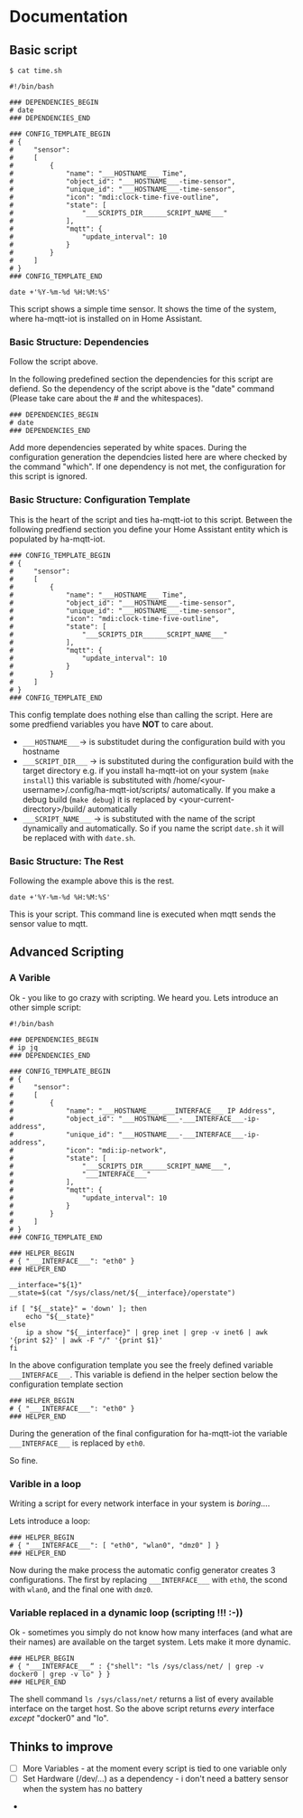 # Documentation 

## Basic script

```
$ cat time.sh

#!/bin/bash

### DEPENDENCIES_BEGIN
# date
### DEPENDENCIES_END

### CONFIG_TEMPLATE_BEGIN
# {
#     "sensor": 
#     [
#         {
#             "name": "___HOSTNAME___ Time",
#             "object_id": "___HOSTNAME___-time-sensor",
#             "unique_id": "___HOSTNAME___-time-sensor",
#             "icon": "mdi:clock-time-five-outline",
#             "state": [
#                 "___SCRIPTS_DIR______SCRIPT_NAME___"                 
#             ],
#             "mqtt": {
#                 "update_interval": 10
#             }
#         }
#     ]
# }
### CONFIG_TEMPLATE_END

date +'%Y-%m-%d %H:%M:%S'

```
This script shows a simple time sensor. It shows the time of the system, where ha-mqtt-iot is installed on in Home Assistant.

### Basic Structure: Dependencies

Follow the script above. 

In the following predefined section the dependencies for this script are defiend. So the dependency of the script above is the "date" command (Please take care about the # and the whitespaces). 

```
### DEPENDENCIES_BEGIN
# date
### DEPENDENCIES_END
```

Add more dependencies seperated by white spaces. During the configuration generation the dependcies listed here are where checked by the command "which". If one dependency is not met, the configuration for this script is ignored. 

### Basic Structure: Configuration Template 

This is the heart of the script and ties ha-mqtt-iot to this script. Between the following predfiend section you define your Home Assistant entity which is populated by ha-mqtt-iot. 

```
### CONFIG_TEMPLATE_BEGIN
# {
#     "sensor": 
#     [
#         {
#             "name": "___HOSTNAME___ Time",
#             "object_id": "___HOSTNAME___-time-sensor",
#             "unique_id": "___HOSTNAME___-time-sensor",
#             "icon": "mdi:clock-time-five-outline",
#             "state": [
#                 "___SCRIPTS_DIR______SCRIPT_NAME___"                 
#             ],
#             "mqtt": {
#                 "update_interval": 10
#             }
#         }
#     ]
# }
### CONFIG_TEMPLATE_END
```

This config template does nothing else than calling the script. Here are some predfiend variables you have <b>NOT</b> to care about. 

* ```___HOSTNAME___```-> is substitudet during the configuration build with you hostname
* ```___SCRIPT_DIR___``` -> is substituted during the configuration build with the target directory e.g. if you install ha-mqtt-iot on your system (```make install```) this variable is substituted with /home/\<your-username>/.config/ha-mqtt-iot/scripts/ automatically. If you make a debug build (```make debug```) it is replaced by \<your-current-directory>/build/ automatically 
* ```___SCRIPT_NAME___``` -> is substituted with the name of the script dynamically and automatically. So if you name the script ```date.sh``` it will be replaced with with ```date.sh```. 

### Basic Structure: The Rest 

Following the example above this is the rest. 

```
date +'%Y-%m-%d %H:%M:%S'
```

This is your script. This command line is executed when mqtt sends the sensor value to mqtt. 

## Advanced Scripting 

### A Varible

Ok - you like to go crazy with scripting. We heard you. Lets introduce an other simple script:

```
#!/bin/bash

### DEPENDENCIES_BEGIN
# ip jq
### DEPENDENCIES_END

### CONFIG_TEMPLATE_BEGIN
# {
#     "sensor": 
#     [
#         {
#             "name": "___HOSTNAME___ ___INTERFACE___ IP Address",
#             "object_id": "___HOSTNAME___-___INTERFACE___-ip-address",
#             "unique_id": "___HOSTNAME___-___INTERFACE___-ip-address",
#             "icon": "mdi:ip-network",
#             "state": [
#                 "___SCRIPTS_DIR______SCRIPT_NAME___",
#                 "___INTERFACE___"
#             ],
#             "mqtt": {
#                 "update_interval": 10
#             }
#         }
#     ]
# }
### CONFIG_TEMPLATE_END

### HELPER_BEGIN
# { "___INTERFACE___": "eth0" }
### HELPER_END

__interface="${1}"
__state=$(cat "/sys/class/net/${__interface}/operstate")

if [ "${__state}" = 'down' ]; then
    echo "${__state}"
else
    ip a show "${__interface}" | grep inet | grep -v inet6 | awk '{print $2}' | awk -F "/" '{print $1}'
fi

```

In the above configuration template you see the freely defined variable ```___INTERFACE___```. This variable is defiend in the helper section below the configuration template section 

```
### HELPER_BEGIN
# { "___INTERFACE___": "eth0" }
### HELPER_END
```

During the generation of the final configuration for ha-mqtt-iot the variable ```___INTERFACE___``` is replaced by ```eth0```. 

So fine.

### Varible in a loop

Writing a script for every network interface in your system is <i>boring</i>....

Lets introduce a loop: 

```
### HELPER_BEGIN
# { "___INTERFACE___": [ "eth0", "wlan0", "dmz0" ] }
### HELPER_END
```

Now during the make process the automatic config generator creates 3 configurations. The first by replacing ```___INTERFACE___``` with ```eth0```, the scond with ```wlan0```, and the final one with ```dmz0```. 

### Variable replaced in a dynamic loop (scripting !!! :-))

Ok - sometimes you simply do not know how many interfaces (and what are their names) are available on the target system. Lets make it more dynamic. 

```
### HELPER_BEGIN
# { "___INTERFACE___“ : {"shell": "ls /sys/class/net/ | grep -v docker0 | grep -v lo" } }
### HELPER_END
```

The shell command ```ls /sys/class/net/``` returns a list of every available interface on the target host. So the above script returns <i>every</i> interface <i>except</i> "docker0" and "lo". 

## Thinks to improve 

- [ ] More Variables - at the moment every script is tied to one variable only 
- [ ] Set Hardware (/dev/...) as a dependency - i don't need a battery sensor when the system has no battery 
- 

